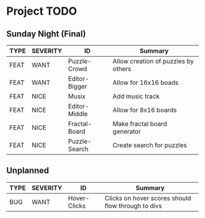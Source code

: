 Project TODO
============

Sunday Night (Final)
--------------------

TYPE | SEVERITY | ID | Summary
------|----|----|----
FEAT | WANT | Puzzle-Crowd | Allow creation of puzzles by others
FEAT | WANT | Editor-Bigger | Allow for 16x16 boads
FEAT | NICE | Musix | Add music track
FEAT | NICE | Editor-Middle | Allow for 8x16 boards
FEAT | NICE | Fractal-Board | Make fractal board generator
FEAT | NICE | Puzzle-Search | Create search for puzzles

Unplanned
---------

TYPE | SEVERITY | ID | Summary
------|----|----|----
BUG | WANT | Hover-Clicks | Clicks on hover scores should flow through to divs

